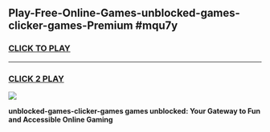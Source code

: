 
## Play-Free-Online-Games-unblocked-games-clicker-games-Premium #mqu7y
<h3>
<a href="https://premium.freeplayer.one?title=unblocked-games-clicker-games&ref=8M">CLICK TO PLAY</a></h3>
<hr>

<h3>
<a href="https://premium.freeplayer.one?title=unblocked-games-clicker-games&ref=8M">CLICK 2 PLAY</a>
  
</h3>

<a href="https://premium.freeplayer.one?title=unblocked-games-clicker-games&ref=8M"><img src="https://clearcache.store/games.png"></a>


**unblocked-games-clicker-games games unblocked: Your Gateway to Fun and Accessible Online Gaming**
